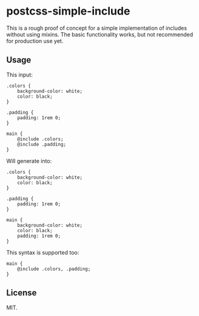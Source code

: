 # postcss-simple-include

This is a rough proof of concept for a simple implementation of includes without using mixins. The basic functionality works, but not recommended for production use yet.

## Usage

This input:

    .colors {
        background-color: white;
        color: black;
    }
    
    .padding {
        padding: 1rem 0;
    }

    main {
        @include .colors;
        @include .padding;
    }

Will generate into:

    .colors {
        background-color: white;
        color: black;
    }
    
    .padding {
        padding: 1rem 0;
    }

    main {
        background-color: white;
        color: black;
        padding: 1rem 0;
    }

This syntax is supported too:

    main {
        @include .colors, .padding;
    } 

## License

MIT.

